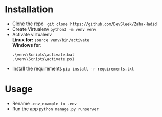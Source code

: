 # Installation
- Clone the repo
 ``` git clone https://github.com/DevSleek/Zaha-Hadid```
- Create Virtualenv
 ```python3 -m venv venv```
- Activate virtualenv<br>
 <b>Linux for:</b>
   ```source venv/bin/activate```   
  <b>Windows for:</b>
  ```
  .\venv\Scripts\activate.bat
  .\venv\Scripts\activate.ps1
  ```
- Install the requirements
 ```pip install -r requirements.txt```
  
# Usage
- Rename ```.env_example to .env```
- Run the app
  ```python manage.py runserver```
